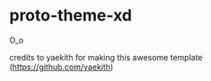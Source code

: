 # proto-theme-xd
O_o

credits to yaekith for making this awesome template (https://github.com/yaekith)
